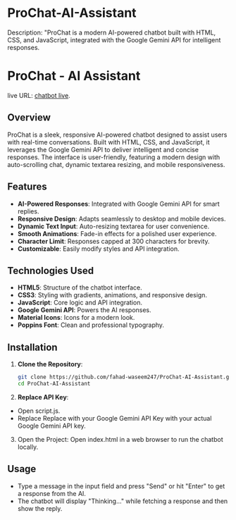 # ProChat-AI-Assistant
Description: "ProChat is a modern AI-powered chatbot built with HTML, CSS, and JavaScript, integrated with the Google Gemini API for intelligent responses.

# ProChat - AI Assistant

live URL: [chatbot live](https://fahad-waseem247.github.io/ProChat-AI-Assistant/).

## Overview
ProChat is a sleek, responsive AI-powered chatbot designed to assist users with real-time conversations. Built with HTML, CSS, and JavaScript, it leverages the Google Gemini API to deliver intelligent and concise responses. The interface is user-friendly, featuring a modern design with auto-scrolling chat, dynamic textarea resizing, and mobile responsiveness.

## Features
- **AI-Powered Responses**: Integrated with Google Gemini API for smart replies.
- **Responsive Design**: Adapts seamlessly to desktop and mobile devices.
- **Dynamic Text Input**: Auto-resizing textarea for user convenience.
- **Smooth Animations**: Fade-in effects for a polished user experience.
- **Character Limit**: Responses capped at 300 characters for brevity.
- **Customizable**: Easily modify styles and API integration.

## Technologies Used
- **HTML5**: Structure of the chatbot interface.
- **CSS3**: Styling with gradients, animations, and responsive design.
- **JavaScript**: Core logic and API integration.
- **Google Gemini API**: Powers the AI responses.
- **Material Icons**: Icons for a modern look.
- **Poppins Font**: Clean and professional typography.

## Installation
1. **Clone the Repository**:
   ```bash
   git clone https://github.com/fahad-waseem247/ProChat-AI-Assistant.git
   cd ProChat-AI-Assistant
   
2. **Replace API Key**:
- Open script.js.
- Replace Replace with your Google Gemini API Key with your actual Google Gemini API key.
3. Open the Project:
Open index.html in a web browser to run the chatbot locally.
## Usage
- Type a message in the input field and press "Send" or hit "Enter" to get a response from the AI.
- The chatbot will display "Thinking..." while fetching a response and then show the reply.
